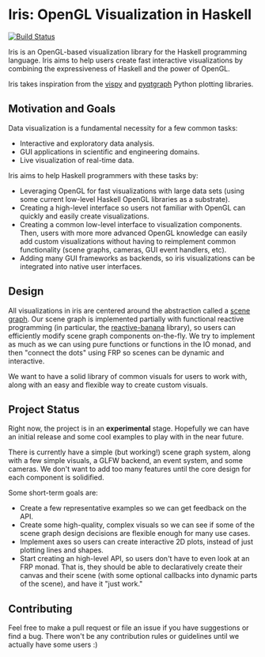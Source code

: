 # Iris: OpenGL Visualization in Haskell

[![Build Status](https://travis-ci.org/jdreaver/iris.svg?branch=master)](https://travis-ci.org/jdreaver/iris)

Iris is an OpenGL-based visualization library for the Haskell programming
language. Iris aims to help users create fast interactive visualizations by
combining the expressiveness of Haskell and the power of OpenGL.

Iris takes inspiration from the [vispy](http://vispy.org/) and
[pyqtgraph](http://www.pyqtgraph.org/) Python plotting libraries.

## Motivation and Goals

Data visualization is a fundamental necessity for a few common tasks:

* Interactive and exploratory data analysis.
* GUI applications in scientific and engineering domains.
* Live visualization of real-time data.

Iris aims to help Haskell programmers with these tasks by:

* Leveraging OpenGL for fast visualizations with large data sets (using some
  current low-level Haskell OpenGL libraries as a substrate).
* Creating a high-level interface so users not familiar with OpenGL can quickly
  and easily create visualizations.
* Creating a common low-level interface to visualization components. Then,
  users with more more advanced OpenGL knowledge can easily add custom
  visualizations without having to reimplement common functionality (scene
  graphs, cameras, GUI event handlers, etc).
* Adding many GUI frameworks as backends, so iris visualizations can be
  integrated into native user interfaces.

## Design

All visualizations in iris are centered around the abstraction called a
[scene graph](https://en.wikipedia.org/wiki/Scene_graph). Our scene graph is
implemented partially with functional reactive programming (in particular, the
[reactive-banana](https://hackage.haskell.org/package/reactive-banana)
library), so users can efficiently modify scene graph components on-the-fly. We
try to implement as much as we can using pure functions or functions in the IO
monad, and then "connect the dots" using FRP so scenes can be dynamic and
interactive.

We want to have a solid library of common visuals for users to work with, along
with an easy and flexible way to create custom visuals.

## Project Status

Right now, the project is in an **experimental** stage. Hopefully we can have
an initial release and some cool examples to play with in the near future.

There is currently have a simple (but working!) scene graph system, along with
a few simple visuals, a GLFW backend, an event system, and some cameras. We
don't want to add too many features until the core design for each component is
solidified.

Some short-term goals are:

* Create a few representative examples so we can get feedback on the API.
* Create some high-quality, complex visuals so we can see if some of the scene
  graph design decisions are flexible enough for many use cases.
* Implement axes so users can create interactive 2D plots, instead of just
  plotting lines and shapes.
* Start creating an high-level API, so users don't have to even look at an FRP
  monad. That is, they should be able to declaratively create their canvas and
  their scene (with some optional callbacks into dynamic parts of the scene),
  and have it "just work."


## Contributing

Feel free to make a pull request or file an issue if you have suggestions or
find a bug. There won't be any contribution rules or guidelines until we
actually have some users :)
